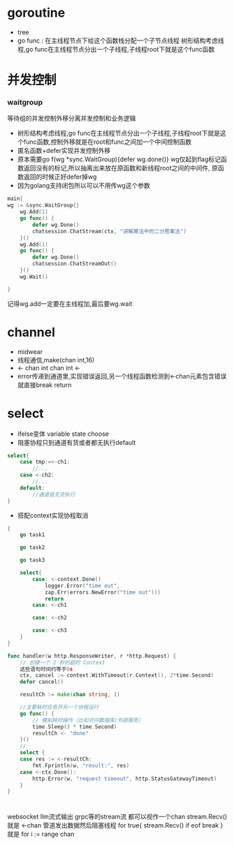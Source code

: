 # goroutine
- tree
- go func : 在主线程节点下给这个函数栈分配一个子节点线程
树形结构考虑线程,go func在主线程节点分出一个子线程,子线程root下就是这个func函数

# 并发控制
### waitgroup
等待组的并发控制外移分离并发控制和业务逻辑
- 树形结构考虑线程,go func在主线程节点分出一个子线程,子线程root下就是这个func函数,控制外移就是在root和func之间加一个中间控制函数
- 匿名函数+defer实现并发控制外移
- 原本需要go f(wg *sync.WaitGroup){defer wg.done()}
wg仅起到flag标记函数返回没有的标记,所以抽离出来放在原函数和新线程root之间的中间件,
原函数返回的时候正好defer掉wg
- 因为golang支持闭包所以可以不用传wg这个参数
```go
main{
wg := &sync.WaitGroup{}
	wg.Add(1)
	go func() {
		defer wg.Done()
		chatsession.ChatStream(ctx, "讲解算法中的二分答案法")
	}()
	wg.Add(1)
	go func() {
		defer wg.Done()
		chatsession.ChatStreamOut()
	}()
	wg.Wait()

}
```
记得wg.add一定要在主线程加,最后要wg.wait

# channel
- midwear
- 线程通信,make(chan int,16)
- <- chan int  chan int <-
- error传递到通道里,实现错误返回,另一个线程函数检测到<-chan元素包含错误就直接break return

# select
- ifelse变体 variable state choose
- 阻塞协程只到通道有货或者都无执行default
```go
select{
    case tmp:=<-ch1:
        //...
    case <-ch2:
        //...
    default:
        //通道皆无货执行
}
```
- 搭配context实现协程取消
```go
{
    go task1

    go task2

    go task3

    select{
        case: <-context.Done()
            logger.Error("time out",
            zap.Err(errors.NewError("time out")))
            return 
        case: <-ch1

        case: <-ch2

        case: <-ch3
    }
}
```

```go
func handler(w http.ResponseWriter, r *http.Request) {
    // 创建一个 2 秒的超时 Context
    这些语句时间约等于0s
    ctx, cancel := context.WithTimeout(r.Context(), 2*time.Second)
    defer cancel()

    resultCh := make(chan string, 1)

    //主要耗时任务开另一个协程运行
    go func() {
        // 模拟耗时操作（比如访问数据库/外部服务）
        time.Sleep(3 * time.Second)
        resultCh <- "done"
    }()
    //
    select {
    case res := <-resultCh:
        fmt.Fprintln(w, "result:", res)
    case <-ctx.Done():
        http.Error(w, "request timeout", http.StatusGatewayTimeout)
    }
}

```


#
websocket llm流式输出 grpc等的stream流
都可以视作一个chan stream.Recv()就是  <-chan 管道发出数据然后阻塞线程
for true{
    stream.Recv()
    if eof break
}
就是
for i := range chan